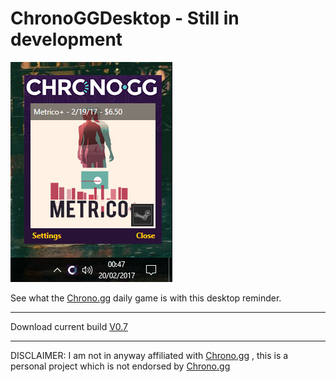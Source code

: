# ChronoGGDesktop - Still in development

![AppIamge](https://raw.githubusercontent.com/MrLuxan/ChronoGGDesktop/master/ChronoGG.jpg)

See what the [Chrono.gg](https://chrono.gg/) daily game is with this desktop reminder.

---

Download current build [V0.7](https://raw.githubusercontent.com/MrLuxan/ChronoGGDesktop/master/ChronoGGDesktop.exe)

---

DISCLAIMER: I am not in anyway affiliated with [Chrono.gg](https://chrono.gg/) , this is a personal project which is not endorsed by [Chrono.gg](https://chrono.gg/)
